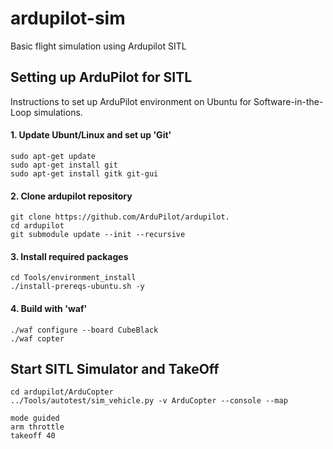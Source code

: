 # ardupilot-sim
Basic flight simulation using Ardupilot SITL


## Setting up ArduPilot for SITL

Instructions to set up ArduPilot environment on Ubuntu for Software-in-the-Loop simulations.

#### 1.  Update Ubunt/Linux and set up 'Git'
    sudo apt-get update
    sudo apt-get install git
    sudo apt-get install gitk git-gui
    

#### 2. Clone ardupilot repository
    git clone https://github.com/ArduPilot/ardupilot.
    cd ardupilot
    git submodule update --init --recursive

#### 3.  Install required packages
    cd Tools/environment_install
    ./install-prereqs-ubuntu.sh -y

#### 4.  Build with 'waf'
    ./waf configure --board CubeBlack
    ./waf copter


## Start SITL Simulator and TakeOff

    cd ardupilot/ArduCopter
    ../Tools/autotest/sim_vehicle.py -v ArduCopter --console --map

    mode guided
    arm throttle
    takeoff 40
